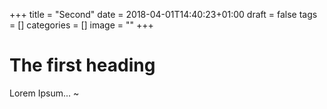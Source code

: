 +++
title = "Second"
date = 2018-04-01T14:40:23+01:00
draft = false
tags = []
categories = []
image = ""
+++

# The first heading

Lorem Ipsum...
~               
